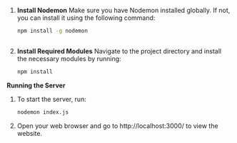 1. **Install Nodemon**
Make sure you have Nodemon installed globally. If not, you can install it using the following command:
    ```bash
    npm install -g nodemon
  
2. **Install Required Modules** 
Navigate to the project directory and install the necessary modules by running:
    ```bash
    npm install

**Running the Server**
1. To start the server, run:
    ```bash
    nodemon index.js
2. Open your web browser and go to http://localhost:3000/ to view the website.
